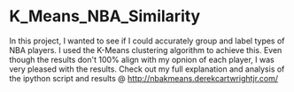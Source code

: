 # K_Means_NBA_Similarity

In this project, I wanted to see if I could accurately group and label types of NBA players. I used the K-Means clustering algorithm to achieve this. Even though the results don't 100% align with my opnion of each player, I was very pleased with the results.
Check out my full explanation and analysis of the ipython script and results @ http://nbakmeans.derekcartwrightjr.com/
